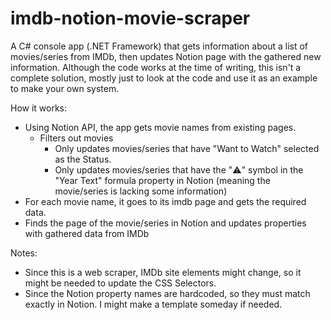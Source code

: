 # imdb-notion-movie-scraper
A C# console app (.NET Framework) that gets information about a list of movies/series from IMDb, then updates Notion page with the gathered new information.
Although the code works at the time of writing, this isn't a complete solution, mostly just to look at the code and use it as an example to make your own system.

How it works:
* Using Notion API, the app gets movie names from existing pages.
  * Filters out movies
    * Only updates movies/series that have "Want to Watch" selected as the Status.
    * Only updates movies/series that have the "⚠️" symbol in the "Year Text" formula property in Notion (meaning the movie/series is lacking some information)
* For each movie name, it goes to its imdb page and gets the required data.
* Finds the page of the movie/series in Notion and updates properties with gathered data from IMDb

Notes:
* Since this is a web scraper, IMDb site elements might change, so it might be needed to update the CSS Selectors.
* Since the Notion property names are hardcoded, so they must match exactly in Notion. I might make a template someday if needed.
